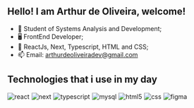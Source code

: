 ## Hello! I am Arthur de Oliveira, welcome!

- 🔭 Student of Systems Analysis and Development;
- 🖥️ FrontEnd Developer;
- 🌱 ReactJs, Next, Typescript, HTML and CSS;
- 📫 Email: arthurdeoliveiradev@gmail.com 

## Technologies that i use in my day

<div style="display: flex; gap: 5px; flex-wrap: wrap;">
  <img style="margin-bottom: 5px;" align="center" alt="react" src="https://img.shields.io/badge/React-20232A?style=for-the-badge&logo=react&logoColor=61DAFB" />
  <img style="margin-bottom: 5px;" align="center" alt="next" src="https://img.shields.io/badge/Next-black?style=for-the-badge&logo=next.js&logoColor=white" />
  <img style="margin-bottom: 5px;" align="center" alt="typescript" src="https://img.shields.io/badge/TypeScript-007ACC?style=for-the-badge&logo=typescript&logoColor=white" />
  <img style="margin-bottom: 5px;" align="center" alt="mysql" src="https://img.shields.io/badge/MySQL-005C84?style=for-the-badge&logo=mysql&logoColor=white" />
  <img style="margin-bottom: 5px;" align="center" alt="html5" src="https://img.shields.io/badge/HTML5-E34F26?style=for-the-badge&logo=html5&logoColor=white" />
  <img style="margin-bottom: 5px;" align="center" alt="css" src="https://img.shields.io/badge/CSS3-1572B6?style=for-the-badge&logo=css3&logoColor=white" />
  <img style="margin-bottom: 5px;" align="center" alt="figma" src="https://img.shields.io/badge/Figma-F24E1E?style=for-the-badge&logo=figma&logoColor=white" />
</div>



